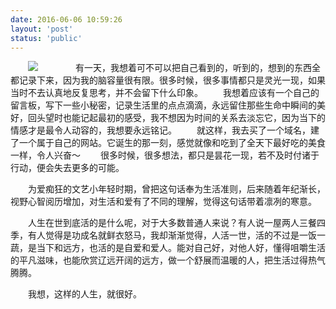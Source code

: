 ```yaml
---
date: 2016-06-06 10:59:26
layout: 'post'
status: 'public'
---
```

![](https://cdn.pixabay.com/photo/2020/05/19/13/54/man-5190962_1280.jpg)
&emsp;&emsp;有一天，我想着可不可以把自己看到的，听到的，想到的东西全都记录下来，因为我的脑容量很有限。很多时候，很多事情都只是灵光一现，如果当时不去认真地反复思考，并不会留下什么印象。
&emsp;&emsp;我想着应该有一个自己的留言板，写下一些小秘密，记录生活里的点点滴滴，永远留住那些生命中瞬间的美好，回头望时也能记起最初的感受，我不想因为时间的关系去淡忘它，因为当下的情感才是最令人动容的，我想要永远铭记。
&emsp;&emsp;就这样，我去买了一个域名，建了一个属于自己的网站。它诞生的那一刻，感觉就像和吃到了全天下最好吃的美食一样，令人兴奋～
&emsp;&emsp;很多时候，很多想法，都只是昙花一现，若不及时付诸于行动，便会失去更多的可能。

<html>
<head>
<style type="text/css">
 p {text-indent: 2em;}
</style>
</head>

<body>
<p>为爱痴狂的文艺小年轻时期，曾把这句话奉为生活准则，后来随着年纪渐长，视野心智阅历增加，对生活和爱有了不同的理解，觉得这句话带着凛冽的寒意。</p>
<p>人生在世到底活的是什么呢，对于大多数普通人来说？有人说一屋两人三餐四季，有人觉得是功成名就鲜衣怒马，我却渐渐觉得，人活一世，活的不过是一饭一蔬，是当下和远方，也活的是自爱和爱人。能对自己好，对他人好，懂得咀嚼生活的平凡滋味，也能欣赏辽远开阔的远方，做一个舒展而温暖的人，把生活过得热气腾腾。</p>
<p>我想，这样的人生，就很好。</p>
</body>
</html>